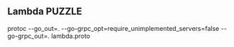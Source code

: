 ## Lambda PUZZLE

protoc --go_out=. --go-grpc_opt=require_unimplemented_servers=false --go-grpc_out=. lambda.proto